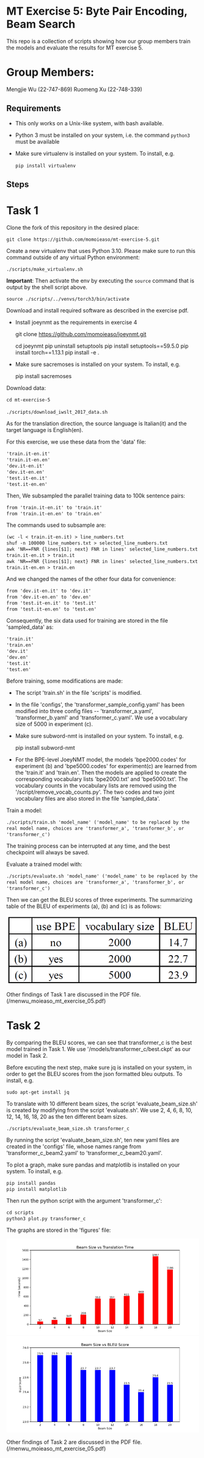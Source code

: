 # MT Exercise 5: Byte Pair Encoding, Beam Search

This repo is a collection of scripts showing how our group members train the models and evaluate the results for MT exercise 5. 

# Group Members:

Mengjie Wu (22-747-869)
Ruomeng Xu (22-748-339)

## Requirements

- This only works on a Unix-like system, with bash available.
- Python 3 must be installed on your system, i.e. the command `python3` must be available
- Make sure virtualenv is installed on your system. To install, e.g.

    `pip install virtualenv`

## Steps

# Task 1

Clone the fork of this repository in the desired place:

    git clone https://github.com/momoieaso/mt-exercise-5.git

Create a new virtualenv that uses Python 3.10. Please make sure to run this command outside of any virtual Python environment:

    ./scripts/make_virtualenv.sh

**Important**: Then activate the env by executing the `source` command that is output by the shell script above.

    source ./scripts/../venvs/torch3/bin/activate

Download and install required software as described in the exercise pdf.

- Install joeynmt as the requirements in exercise 4

    git clone https://github.com/momoieaso/joeynmt.git

    cd joeynmt
    pip uninstall setuptools
    pip install setuptools==59.5.0
    pip install torch==1.13.1
    pip install -e .

- Make sure sacremoses is installed on your system. To install, e.g.

    pip install sacremoses

Download data:

    cd mt-exercise-5

    ./scripts/download_iwslt_2017_data.sh

As for the translation direction, the source language is Italian(it) and the target language is English(en). 

For this exercise, we use these data from the 'data' file: 

    'train.it-en.it'
    'train.it-en.en'
    'dev.it-en.it'
    'dev.it-en.en'
    'test.it-en.it'
    'test.it-en.en'

Then, We subsampled the parallel training data to 100k sentence pairs: 
    
    from 'train.it-en.it' to 'train.it'
    from 'train.it-en.en' to 'train.en'

The commands used to subsample are: 

    (wc -l < train.it-en.it) > line_numbers.txt
    shuf -n 100000 line_numbers.txt > selected_line_numbers.txt
    awk 'NR==FNR {lines[$1]; next} FNR in lines' selected_line_numbers.txt train.it-en.it > train.it
    awk 'NR==FNR {lines[$1]; next} FNR in lines' selected_line_numbers.txt train.it-en.en > train.en

And we changed the names of the other four data for convenience: 

    from 'dev.it-en.it' to 'dev.it' 
    from 'dev.it-en.en' to 'dev.en' 
    from 'test.it-en.it' to 'test.it' 
    from 'test.it-en.en' to 'test.en' 

Consequently, the six data used for training are stored in the file 'sampled_data' as: 

    'train.it'
    'train.en'
    'dev.it'
    'dev.en'
    'test.it'
    'test.en'

Before training, some modifications are made:

- The script 'train.sh' in the file 'scripts' is modified. 

- In the file 'configs', the 'transformer_sample_config.yaml' has been modified into three config files -- 'transformer_a.yaml', 'transformer_b.yaml' and 'transformer_c.yaml'. We use a vocabulary size of 5000 in experiment (c). 

- Make sure subword-nmt is installed on your system. To install, e.g.

    pip install subword-nmt

- For the BPE-level JoeyNMT model, the models 'bpe2000.codes' for experiment (b) and 'bpe5000.codes' for experiment(c) are learned from the 'train.it' and 'train.en'. Then the models are applied to create the corresponding vocabulary lists 'bpe2000.txt' and 'bpe5000.txt'. The vocabulary counts in the vocabulary lists are removed using the '/script/remove_vocab_counts.py'. The two codes and two joint vocabulary files are also stored in the file 'sampled_data'. 

Train a model:

    ./scripts/train.sh 'model_name' ('model_name' to be replaced by the real model name, choices are 'transformer_a', 'transformer_b', or 'transformer_c') 

The training process can be interrupted at any time, and the best checkpoint will always be saved.

Evaluate a trained model with: 

    ./scripts/evaluate.sh 'model_name' ('model_name' to be replaced by the real model name, choices are 'transformer_a', 'transformer_b', or 'transformer_c')

Then we can get the BLEU scores of three experiments. The summarizing table of the BLEU of experiments (a), (b) and (c) is as follows: 

![Experimental Results Table](/figures/experiments_results.png)

Other findings of Task 1 are discussed in the PDF file. (/menwu_moieaso_mt_exercise_05.pdf)

# Task 2

By comparing the BLEU scores, we can see that transformer_c is the best model trained in Task 1. We use '/models/transformer_c/best.ckpt' as our model in Task 2. 

Before excuting the next step, make sure jq is installed on your system, in order to get the BLEU scores from the json formatted bleu outputs. To install, e.g. 

    sudo apt-get install jq

To translate with 10 different beam sizes, the script 'evaluate_beam_size.sh' is created by modifying from the script 'evaluate.sh'. We use 2, 4, 6, 8, 10, 12, 14, 16, 18, 20 as the ten different beam sizes. 

    ./scripts/evaluate_beam_size.sh transformer_c

By running the script 'evaluate_beam_size.sh', ten new yaml files are created in the 'configs' file, whose names range from  'transformer_c_beam2.yaml' to 'transformer_c_beam20.yaml'. 

To plot a graph, make sure pandas and matplotlib is installed on your system. To install, e.g.

    pip install pandas
    pip install matplotlib

Then run the python script with the argument 'transformer_c': 

    cd scripts
    python3 plot.py transformer_c

The graphs are stored in the 'figures' file: 

![Beam Size vs Translation Time Graph](figures/beam_size_vs_translation_time.png)
![Beam Size vs BLEU Score Graph](figures/beam_size_vs_bleu_score.png)

Other findings of Task 2 are discussed in the PDF file. (/menwu_moieaso_mt_exercise_05.pdf)
